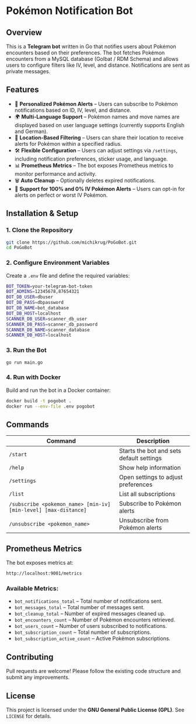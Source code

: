 # Pokémon Notification Bot

## Overview

This is a **Telegram bot** written in Go that notifies users about Pokémon encounters based on their preferences. The bot fetches Pokémon encounters from a MySQL database (Golbat / RDM Schema) and allows users to configure filters like IV, level, and distance. Notifications are sent as private messages.

## Features

- 📨 **Personalized Pokémon Alerts** – Users can subscribe to Pokémon notifications based on ID, IV, level, and distance.
- 🌍 **Multi-Language Support** – Pokémon names and move names are displayed based on user language settings (currently supports English and German).
- 📍 **Location-Based Filtering** – Users can share their location to receive alerts for Pokémon within a specified radius.
- 🛠 **Flexible Configuration** – Users can adjust settings via `/settings`, including notification preferences, sticker usage, and language.
- 📊 **Prometheus Metrics** – The bot exposes Prometheus metrics to monitor performance and activity.
- 🗑️ **Auto Cleanup** – Optionally deletes expired notifications.
- 🔔 **Support for 100% and 0% IV Pokémon Alerts** – Users can opt-in for alerts on perfect or worst IV Pokémon.

## Installation & Setup

### **1. Clone the Repository**

```sh
git clone https://github.com/michikrug/PoGoBot.git
cd PoGoBot
```

### **2. Configure Environment Variables**

Create a `.env` file and define the required variables:

```sh
BOT_TOKEN=your-telegram-bot-token
BOT_ADMINS=12345678,87654321
BOT_DB_USER=dbuser
BOT_DB_PASS=dbpassword
BOT_DB_NAME=bot_database
BOT_DB_HOST=localhost
SCANNER_DB_USER=scanner_db_user
SCANNER_DB_PASS=scanner_db_password
SCANNER_DB_NAME=scanner_database
SCANNER_DB_HOST=localhost
```

### **3. Run the Bot**

```sh
go run main.go
```

### **4. Run with Docker**

Build and run the bot in a Docker container:

```sh
docker build -t pogobot .
docker run --env-file .env pogobot
```

## Commands

| Command          | Description |
|-----------------|-------------|
| `/start`        | Starts the bot and sets default settings |
| `/help`         | Show help information |
| `/settings`     | Open settings to adjust preferences |
| `/list`         | List all subscriptions |
| `/subscribe <pokemon_name> [min-iv] [min-level] [max-distance]` | Subscribe to Pokémon alerts |
| `/unsubscribe <pokemon_name>` | Unsubscribe from Pokémon alerts |

## Prometheus Metrics

The bot exposes metrics at:

```sh
http://localhost:9001/metrics
```

### **Available Metrics:**

- `bot_notifications_total` – Total number of notifications sent.
- `bot_messages_total` – Total number of messages sent.
- `bot_cleanup_total` – Number of expired messages cleaned up.
- `bot_encounters_count` – Number of Pokémon encounters retrieved.
- `bot_users_count` – Number of users subscribed to notifications.
- `bot_subscription_count` – Total number of subscriptions.
- `bot_subscription_active_count` – Active Pokémon subscriptions.

## Contributing

Pull requests are welcome! Please follow the existing code structure and submit any improvements.

## License

This project is licensed under the **GNU General Public License (GPL)**. See `LICENSE` for details.